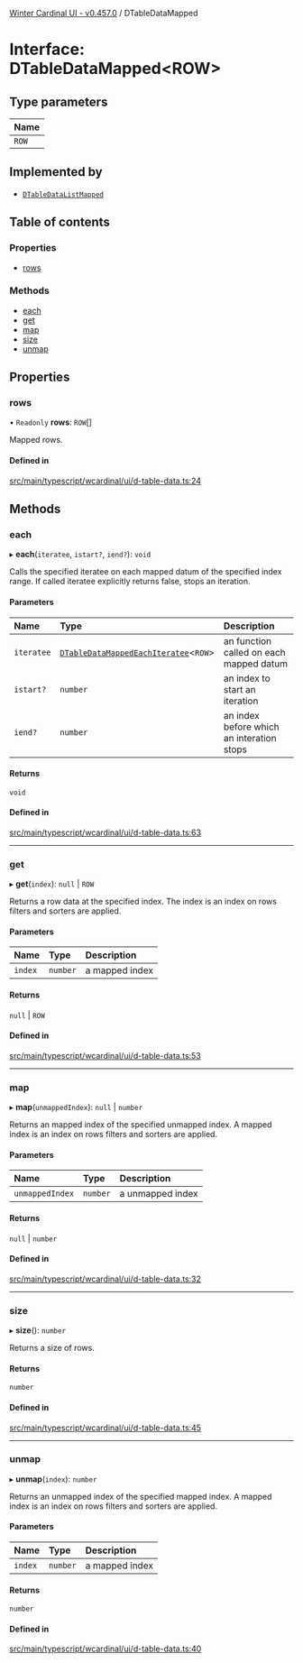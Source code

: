 [Winter Cardinal UI - v0.457.0](../index.md) / DTableDataMapped

# Interface: DTableDataMapped\<ROW\>

## Type parameters

| Name |
| :------ |
| `ROW` |

## Implemented by

- [`DTableDataListMapped`](../classes/DTableDataListMapped.md)

## Table of contents

### Properties

- [rows](DTableDataMapped.md#rows)

### Methods

- [each](DTableDataMapped.md#each)
- [get](DTableDataMapped.md#get)
- [map](DTableDataMapped.md#map)
- [size](DTableDataMapped.md#size)
- [unmap](DTableDataMapped.md#unmap)

## Properties

### rows

• `Readonly` **rows**: `ROW`[]

Mapped rows.

#### Defined in

[src/main/typescript/wcardinal/ui/d-table-data.ts:24](https://github.com/winter-cardinal/winter-cardinal-ui/blob/v0.457.0/src/main/typescript/wcardinal/ui/d-table-data.ts#L24)

## Methods

### each

▸ **each**(`iteratee`, `istart?`, `iend?`): `void`

Calls the specified iteratee on each mapped datum of the specified index range.
If called iteratee explicitly returns false, stops an iteration.

#### Parameters

| Name | Type | Description |
| :------ | :------ | :------ |
| `iteratee` | [`DTableDataMappedEachIteratee`](../index.md#dtabledatamappedeachiteratee)\<`ROW`\> | an function called on each mapped datum |
| `istart?` | `number` | an index to start an iteration |
| `iend?` | `number` | an index before which an interation stops |

#### Returns

`void`

#### Defined in

[src/main/typescript/wcardinal/ui/d-table-data.ts:63](https://github.com/winter-cardinal/winter-cardinal-ui/blob/v0.457.0/src/main/typescript/wcardinal/ui/d-table-data.ts#L63)

___

### get

▸ **get**(`index`): ``null`` \| `ROW`

Returns a row data at the specified index.
The index is an index on rows filters and sorters are applied.

#### Parameters

| Name | Type | Description |
| :------ | :------ | :------ |
| `index` | `number` | a mapped index |

#### Returns

``null`` \| `ROW`

#### Defined in

[src/main/typescript/wcardinal/ui/d-table-data.ts:53](https://github.com/winter-cardinal/winter-cardinal-ui/blob/v0.457.0/src/main/typescript/wcardinal/ui/d-table-data.ts#L53)

___

### map

▸ **map**(`unmappedIndex`): ``null`` \| `number`

Returns an mapped index of the specified unmapped index.
A mapped index is an index on rows filters and sorters are applied.

#### Parameters

| Name | Type | Description |
| :------ | :------ | :------ |
| `unmappedIndex` | `number` | a unmapped index |

#### Returns

``null`` \| `number`

#### Defined in

[src/main/typescript/wcardinal/ui/d-table-data.ts:32](https://github.com/winter-cardinal/winter-cardinal-ui/blob/v0.457.0/src/main/typescript/wcardinal/ui/d-table-data.ts#L32)

___

### size

▸ **size**(): `number`

Returns a size of rows.

#### Returns

`number`

#### Defined in

[src/main/typescript/wcardinal/ui/d-table-data.ts:45](https://github.com/winter-cardinal/winter-cardinal-ui/blob/v0.457.0/src/main/typescript/wcardinal/ui/d-table-data.ts#L45)

___

### unmap

▸ **unmap**(`index`): `number`

Returns an unmapped index of the specified mapped index.
A mapped index is an index on rows filters and sorters are applied.

#### Parameters

| Name | Type | Description |
| :------ | :------ | :------ |
| `index` | `number` | a mapped index |

#### Returns

`number`

#### Defined in

[src/main/typescript/wcardinal/ui/d-table-data.ts:40](https://github.com/winter-cardinal/winter-cardinal-ui/blob/v0.457.0/src/main/typescript/wcardinal/ui/d-table-data.ts#L40)
